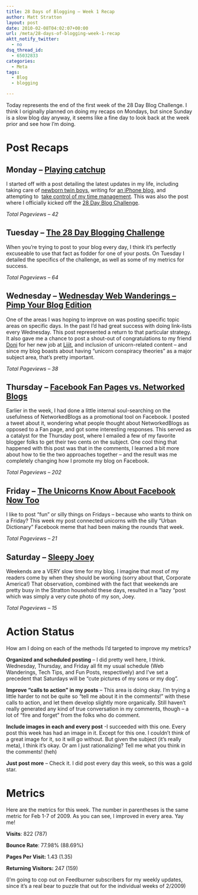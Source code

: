 ```yaml
---
title: 28 Days of Blogging – Week 1 Recap
author: Matt Stratton
layout: post
date: 2010-02-08T04:02:07+00:00
url: /meta/28-days-of-blogging-week-1-recap
aktt_notify_twitter:
  - no
dsq_thread_id:
  - 65032833
categories:
  - Meta
tags:
  - Blog
  - blogging

---
```

Today represents the end of the first week of the 28 Day Blog Challenge. I think I originally planned on doing my recaps on Mondays, but since Sunday is a slow blog day anyway, it seems like a fine day to look back at the week prior and see how I&#8217;m doing.

# Post Recaps

## Monday &#8211; [Playing catchup][1]

I started off with a post detailing the latest updates in my life, including taking care of <a href="http://strattonboys.com" target="_blank">newborn twin boys</a>, writing for <a href="http://todaysiphone.com" target="_blank">an iPhone blog</a>, and attempting to  <a href="http://blogs.msdn.com/ianpal/archive/2008/06/03/email-task-and-time-management-with-pifem.aspx" target="_blank">take control of my time management</a>. This was also the post where I officially kicked off the <a href="http://realtimemarketer.com/the-28-day-blogging-challenge/" target="_blank">28 Day Blog Challenge</a>.

_Total Pageviews &#8211; 42_

## Tuesday &#8211; <a href="/meta/the-28-day-blogging-challenge" target="_self">The 28 Day Blogging Challenge</a>

<a href="/meta/the-28-day-blogging-challenge" target="_self"></a>When you&#8217;re trying to post to your blog every day, I think it&#8217;s perfectly excuseable to use that fact as fodder for one of your posts. On Tuesday I detailed the specifics of the challenge, as well as some of my metrics for success.

_Total Pageviews &#8211; 64_ 

## Wednesday &#8211; <a href="/wednesday-web-wanderings/pimp-your-blog" target="_self">Wednesday Web Wanderings – Pimp Your Blog Edition</a>

One of the areas I was hoping to improve on was posting specific topic areas on specific days. In the past I&#8217;d had great success with doing link-lists every Wednesday. This post represented a return to that particular strategy. It also gave me a chance to post a shout-out of congratulations to my friend <a href="http://doniree.com" target="_blank">Doni</a> for her new job at <a href="http://Lijit.com" target="_blank">Lijit</a>, and inclusion of unicorn-related content &#8211; and since my blog boasts about having &#8220;unicorn conspiracy theories&#8221; as a major subject area, that&#8217;s pretty important.

_Total Pageviews &#8211; 38_

## Thursday &#8211; <a href="/tech-tips/facebook-fan-pages-vs-networked-blogs" target="_self">Facebook Fan Pages vs. Networked Blogs</a>

Earlier in the week, I had done a little internal soul-searching on the usefulness of NetworkedBlogs as a promotional tool on Facebook. I posted a tweet about it, wondering what people thought about NetworkedBlogs as opposed to a Fan page, and got some interesting responses. This served as a catalyst for the Thursday post, where I emailed a few of my favorite blogger folks to get their two cents on the subject. One cool thing that happened with this post was that in the comments, I learned a bit more about how to tie the two approaches together &#8211; and the result was me completely changing how I promote my blog on Facebook.

_Total Pageviews &#8211; 202_

## Friday &#8211; <a href="/friday-fun/the-unicorns-know-about-facebook-now-too" target="_self">The Unicorns Know About Facebook Now Too</a>

I like to post &#8220;fun&#8221; or silly things on Fridays &#8211; because who wants to think on a Friday? This week my post connected unicorns with the silly &#8220;Urban Dictionary&#8221; Facebook meme that had been making the rounds that week.

_Total Pageviews &#8211; 21_

## Saturday &#8211; <a href="/photos/sleepy-joey" target="_self">Sleepy Joey</a>

Weekends are a VERY slow time for my blog. I imagine that most of my readers come by when they should be working (sorry about that, Corporate America!) That observation, combined with the fact that weekends are pretty busy in the Stratton household these days, resulted in a &#8220;lazy &#8220;post which was simply a very cute photo of my son, Joey.

_Total Pageviews &#8211; 15_

# Action Status

How am I doing on each of the methods I&#8217;d targeted to improve my metrics?

**Organized and scheduled posting** &#8211; I did pretty well here, I think. Wednesday, Thursday, and Friday all fit my usual schedule (Web Wanderings, Tech Tips, and Fun Posts, respectively) and I&#8217;ve set a precedent that Saturdays will be &#8220;cute pictures of my sons or my dog&#8221;.

**Improve “calls to action” in my posts** – This area is doing okay. I&#8217;m trying a little harder to not be quite so &#8220;tell me about it in the comments!&#8221; with these calls to action, and let them develop slightly more organically. Still haven&#8217;t really generated any kind of true conversation in my comments, though &#8211; a lot of &#8220;fire and forget&#8221; from the folks who do comment.

**Include images in each and every post** -I succeeded with this one. Every post this week has had an image in it. Except for this one. I couldn&#8217;t think of a great image for it, so it will go without. But given the subject (it&#8217;s really meta), I think it&#8217;s okay. Or am I just rationalizing? Tell me what you think in the comments! (heh)

**Just post more** &#8211; Check it. I did post every day this week, so this was a gold star.

# Metrics

Here are the metrics for this week. The number in parentheses is the same metric for Feb 1-7 of 2009. As you can see, I improved in every area. Yay me!

**Visits**: 822 (787)

**Bounce Rate**: 77.98% (88.69%)

**Pages Per Visit:** 1.43 (1.35)

**Returning Visitors:** 247 (159)

(I&#8217;m going to cop out on Feedburner subscribers for my weekly updates, since it&#8217;s a real bear to puzzle that out for the individual weeks of 2/2009)

 [1]: /life-in-general/playing-catchup